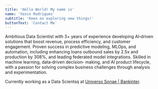 ```yaml
---
title: 'Hello World! My name is'
name: 'Vasco Rodrigues'
subtitle: 'Keen on exploring new things!'
buttonText: 'Contact Me'
---
```

Ambitious Data Scientist with 3+ years of experience developing AI‑driven solutions that boost revenue, process efficiency, and customer engagement. Proven success in predictive modeling, MLOps, and automation, including enhancing loans outbound sales by 2.5x and production by 308%, and leading federated model integrations. Skilled in machine learning, data‑driven decision‑
making, and AI product lifecycle, with a passion for solving complex business challenges through analysis and experimentation.

Currently working as a Data Scientsq at [Universo Sonae | Bankinter](https://universo.pt/institucional/).
